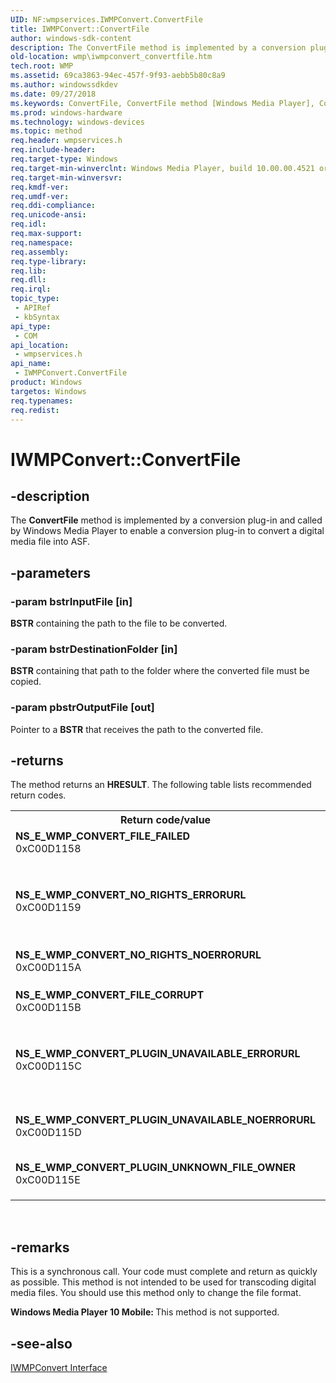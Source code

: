 ```yaml
---
UID: NF:wmpservices.IWMPConvert.ConvertFile
title: IWMPConvert::ConvertFile
author: windows-sdk-content
description: The ConvertFile method is implemented by a conversion plug-in and called by Windows Media Player to enable a conversion plug-in to convert a digital media file into ASF.
old-location: wmp\iwmpconvert_convertfile.htm
tech.root: WMP
ms.assetid: 69ca3863-94ec-457f-9f93-aebb5b80c8a9
ms.author: windowssdkdev
ms.date: 09/27/2018
ms.keywords: ConvertFile, ConvertFile method [Windows Media Player], ConvertFile method [Windows Media Player],IWMPConvert interface, IWMPConvert interface [Windows Media Player],ConvertFile method, IWMPConvert.ConvertFile, IWMPConvert::ConvertFile, IWMPConvertConvertFile, wmp.iwmpconvert_convertfile, wmpservices/IWMPConvert::ConvertFile
ms.prod: windows-hardware
ms.technology: windows-devices
ms.topic: method
req.header: wmpservices.h
req.include-header: 
req.target-type: Windows
req.target-min-winverclnt: Windows Media Player, build 10.00.00.4521 or later
req.target-min-winversvr: 
req.kmdf-ver: 
req.umdf-ver: 
req.ddi-compliance: 
req.unicode-ansi: 
req.idl: 
req.max-support: 
req.namespace: 
req.assembly: 
req.type-library: 
req.lib: 
req.dll: 
req.irql: 
topic_type:
 - APIRef
 - kbSyntax
api_type:
 - COM
api_location:
 - wmpservices.h
api_name:
 - IWMPConvert.ConvertFile
product: Windows
targetos: Windows
req.typenames: 
req.redist: 
---
```


# IWMPConvert::ConvertFile


## -description



The <b>ConvertFile</b> method is implemented by a conversion plug-in and called by Windows Media Player to enable a conversion plug-in to convert a digital media file into ASF.




## -parameters




### -param bstrInputFile [in]

<b>BSTR</b> containing the path to the file to be converted.


### -param bstrDestinationFolder [in]

<b>BSTR</b> containing that path to the folder where the converted file must be copied.


### -param pbstrOutputFile [out]

Pointer to a <b>BSTR</b> that receives the path to the converted file.


## -returns



The method returns an <b>HRESULT</b>. The following table lists recommended return codes.

<table>
<tr>
<th>Return code/value</th>
<th>Description</th>
</tr>
<tr>
<td width="40%">
<dl>
<dt><b>NS_E_WMP_CONVERT_FILE_FAILED</b></dt>
<dt>0xC00D1158</dt>
</dl>
</td>
<td width="60%">
Unspecified failure while converting the file.

</td>
</tr>
<tr>
<td width="40%">
<dl>
<dt><b>NS_E_WMP_CONVERT_NO_RIGHTS_ERRORURL</b></dt>
<dt>0xC00D1159</dt>
</dl>
</td>
<td width="60%">
The license prohibits file conversion. <b>IWMPConvert::GetErrorURL</b> must return the URL of the webpage that describes the issue.

</td>
</tr>
<tr>
<td width="40%">
<dl>
<dt><b>NS_E_WMP_CONVERT_NO_RIGHTS_NOERRORURL</b></dt>
<dt>0xC00D115A</dt>
</dl>
</td>
<td width="60%">
The license prohibits file conversion. There is no error URL available.

</td>
</tr>
<tr>
<td width="40%">
<dl>
<dt><b>NS_E_WMP_CONVERT_FILE_CORRUPT</b></dt>
<dt>0xC00D115B</dt>
</dl>
</td>
<td width="60%">
The specified file is corrupted.

</td>
</tr>
<tr>
<td width="40%">
<dl>
<dt><b>NS_E_WMP_CONVERT_PLUGIN_UNAVAILABLE_ERRORURL</b></dt>
<dt>0xC00D115C</dt>
</dl>
</td>
<td width="60%">
There is an unspecified problem with the plug-in. <b>IWMPConvert::GetErrorURL</b> must return the URL of the webpage where the user can reinstall the plug-in.

</td>
</tr>
<tr>
<td width="40%">
<dl>
<dt><b>NS_E_WMP_CONVERT_PLUGIN_UNAVAILABLE_NOERRORURL</b></dt>
<dt>0xC00D115D</dt>
</dl>
</td>
<td width="60%">
There is an unspecified problem with the plug-in. There is no error URL available.

</td>
</tr>
<tr>
<td width="40%">
<dl>
<dt><b>NS_E_WMP_CONVERT_PLUGIN_UNKNOWN_FILE_OWNER</b></dt>
<dt>0xC00D115E</dt>
</dl>
</td>
<td width="60%">
This conversion plug-in is not the correct one to convert the current file.

</td>
</tr>
</table>
 




## -remarks



This is a synchronous call. Your code must complete and return as quickly as possible. This method is not intended to be used for transcoding digital media files. You should use this method only to change the file format.

<b>Windows Media Player 10 Mobile: </b>This method is not supported.




## -see-also




<a href="https://msdn.microsoft.com/316d1a13-0803-4414-8c51-0d5c4768b06d">IWMPConvert Interface</a>
 

 

